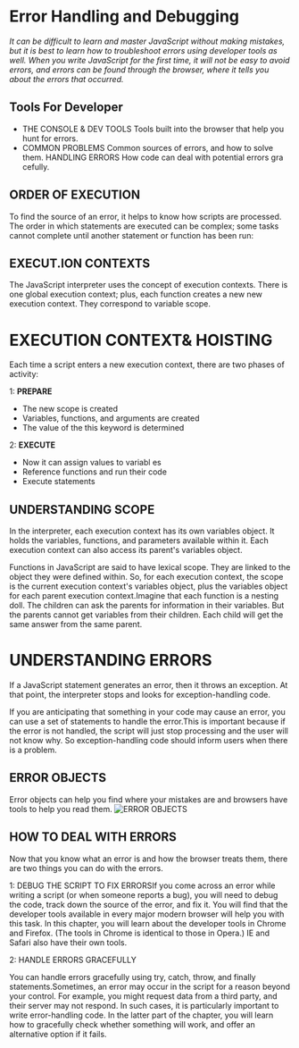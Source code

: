 # Error Handling and Debugging

_It can be difficult to learn and master JavaScript without making mistakes, but it is best to learn how to troubleshoot errors using developer tools as well. When you write JavaScript for the first time, it will not be easy to avoid errors, and errors can be found through the browser, where it tells you about the errors that occurred._

## Tools For Developer

- THE CONSOLE & DEV TOOLS
  Tools built into the browser
  that help you hunt for errors.
- COMMON PROBLEMS
  Common sources of errors,
  and how to solve them.
  HANDLING ERRORS
  How code can deal with
  potential errors gra cefully.

## ORDER OF EXECUTION

To find the source of an error, it helps to know how scripts are processed.
The order in which statements are executed can be complex; some tasks
cannot complete until another statement or function has been run:

## EXECUT.ION CONTEXTS

The JavaScript interpreter uses the concept of execution contexts.
There is one global execution context; plus, each function creates a new
new execution context. They correspond to variable scope.

# EXECUTION CONTEXT& HOISTING

Each time a script enters a new execution context, there are two phases of activity:

1: **PREPARE**

- The new scope is created
- Variables, functions, and arguments are created
- The value of the this keyword is determined

2: **EXECUTE**

- Now it can assign values to variabl es
- Reference functions and run their code
- Execute statements

## UNDERSTANDING SCOPE

In the interpreter, each execution context has its own variables object.
It holds the variables, functions, and parameters available within it.
Each execution context can also access its parent's variables object.

Functions in JavaScript are said to have lexical scope.
They are linked to the object they were defined within.
So, for each execution context, the scope is the
current execution context's variables object, plus the
variables object for each parent execution context.Imagine that each function is a nesting doll.
The children can ask the parents for information in
their variables. But the parents cannot get variables
from their children. Each child will get the same
answer from the same parent.

# UNDERSTANDING ERRORS

If a JavaScript statement generates an error, then it throws an exception.
At that point, the interpreter stops and looks for exception-handling code.

If you are anticipating that something in your code may cause an error, you can use a set of statements to handle the error.This is important because if the error is not handled, the script will just stop processing and the user will not know why. So exception-handling code should inform users when there is a problem.

## ERROR OBJECTS

Error objects can help you find where your mistakes are
and browsers have tools to help you read them.
![ERROR OBJECTS](https://i.ibb.co/ngVK1WR/image.png)

## HOW TO DEAL WITH ERRORS

Now that you know what an error is and how the browser treats them,
there are two things you can do with the errors.

1: DEBUG THE SCRIPT TO FIX ERRORSIf you come across an error while writing a script
(or when someone reports a bug), you will need to debug the code, track down the source of the error, and fix it. You will find that the developer tools available in
every major modern browser will help you with this task. In this chapter, you will learn about the developer tools in Chrome and Firefox. (The tools in Chrome is identical to those in Opera.) IE and Safari also have their own tools.

2: HANDLE ERRORS GRACEFULLY

You can handle errors gracefully using try, catch, throw, and finally statements.Sometimes, an error may occur in the script for a reason beyond your control. For example, you might request data from a third party, and their server
may not respond. In such cases, it is particularly important to write error-handling code. In the latter part of the chapter, you will learn how to
gracefully check whether something will work, and offer an alternative option if it fails.


